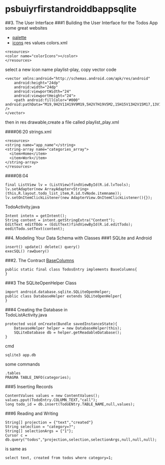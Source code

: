 # psbuiyrfirstandroiddbappsqlite
##3. The User Interface
###1 Building the User Interface for the Todos App
some great websites
- [palette](http://materialpalette.com)
- [icons](http://materialdesignicons.com)
res values colors.xml
```
<resources>
<color name="colorIcons"></color>
</resources>
```

select a new icon name playlist-play, copy vector code
```
<vector xmlns:android="http://schemas.android.com/apk/res/android"
    android:height="24dp"
    android:width="24dp"
    android:viewportWidth="24"
    android:viewportHeight="24">
    <path android:fillColor="#000" android:pathData="M19,9H2V11H19V9M19,5H2V7H19V5M2,15H15V13H2V15M17,13V19L22,16L17,13Z" />
</vector>
```
then in res drawable,create a file called playlist_play.xml


####06:20
strings.xml
```
<resources>
<string name="app_name"</string>
<string-array name="categories_array">
  <item>Home</item>
  <item>Work</item>
</string-array>
</resources>
```

####08:04
```
final ListView lv = (ListView)findViewById(R.id.lvTools);
lv.setAdapter(new ArrayAdapter<String>(this,R.layout.todo_list_item,R.id.tvNode.itemname));
lv.setOnItemClickListener(new AdapterView.OnItemClickListener(){});
```

TodoActivity.java
```
Intent intetn = getIntent();
String content = intent.getStringExtra("Content");
EditText editTOdo = (EditText)findViewById(R.id.editTodo);
eeditTodo.setText(content);
```

##4. Modeling Your Data Schema with Classes
###1 SQLite and Android
```
insert() update() delete() query()
execSQL() rawQuery()
```

###2. The Contract
[BaseColumns](https://developer.android.com/reference/android/provider/BaseColumns.html)
```
public static final class TodosEntry implements BaseColumns{
}
```

###3 The SQLiteOpenHelper Class
```
import android.database.sqlite.SQLiteOpenHelper;
public class DatabaseHelper extends SQLiteOpenHelper{
}
```

###4 Creating the Database
in  
TodoListActivity.java
```
protected void onCreate(Bundle savedInstanceState){
    DatavaseHelper helper = new DatabaseHelper(this);
    SQLiteDatabase db = helper.getReadableDatabase();
}
```
cmd
```
sqlite3 app.db
```
some commands
```
.tables
PRAGMA TABLE_INFO(categories);
```
###5 Inserting Records
```
ContentValues values = new ContentValues();
values.pput(TodoEntry.COLUMN_TEXT,"call");
long todo_id = db.insert(TodoENtry.TABLE_NAME,null,values);
```


###6 Reading and Writing
```
String[] projection = {"text","created"}
String selection = "category=?";
String[] selectionArgs = {"1"};
Cursor c = db.query("todos","projection,selection,selectionArgs,null,null,null);
```
is same as
```
select text, created from todos where category=1;
```

